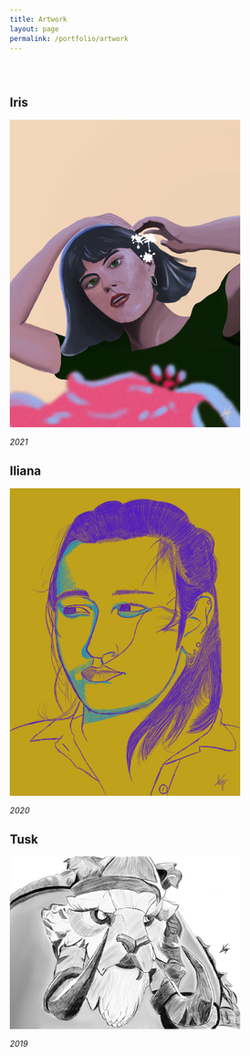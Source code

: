 ```yaml
---
title: Artwork
layout: page
permalink: /portfolio/artwork
---
```


<head>
<style>
div.gallery {
  border: 1px solid #ccc;
}
div.gallery:hover {
  border: 1px solid #777;
}
div.gallery img {
  width: 100%;
  height: auto;
}
div.desc {
  padding: 15px;
  text-align: center;
}
* {
  box-sizing: border-box;
}
.responsive {
  padding: 0 6px;
  float: left;
  width: 24.99999%;
}
@media only screen and (max-width: 700px) {
  .responsive {
    width: 49.99999%;
    margin: 6px 0;
  }
}
@media only screen and (max-width: 500px) {
  .responsive {
    width: 100%;
  }
}
.clearfix:after {
  content: "";
  display: table;
  clear: both;
}
</style>
</head>


<body>

<!-- <div class="responsive">
  <div class="gallery">
      <img src="/assets/artwork/iris.png" alt="Cinque Terre" width="auto" height="auto">
    <div class="desc">Add a description of the image here</div>
  </div>
</div> -->

<h2 style="margin-top: 75px"> Iris</h2>
<img src="/assets/artwork/iris.png" style="width: auto; height: auto;">
<p> <i>2021</i> </p>  

<h2 style="margin-top: 30px"> Iliana </h2>
<img src="/assets/artwork/ili.jpg" style="width: auto; height: auto;">
<p> <i>2020</i> </p>  

<h2 style="margin-top: 30px"> Tusk </h2>
<img src="/assets/artwork/tusk.jpg" style="width: auto; height: auto;">
<p> <i>2019</i> </p>

<!-- <div class="center">
  <div class="pagination">
    <a class="active" href="#">1</a>
    <a href="photography/2">2</a>
    <a href="photography/2">&raquo;</a>
  </div>
</div>   -->

</body>
